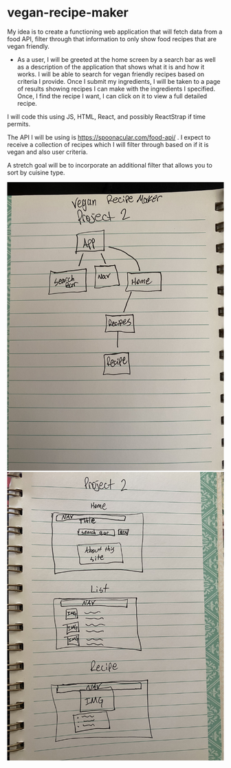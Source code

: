 # vegan-recipe-maker

My idea is to create a functioning web application that will fetch data from a food API, filter through that information to only show food recipes that are vegan friendly.

- As a user, I will be greeted at the home screen by a search bar as well as a description of the application that shows what it is and how it works. I will be able to search for vegan friendly recipes based on criteria I provide.  Once I submit my ingredients, I will be taken to a page of results showing recipes I can make with the ingredients I specified.  Once, I find the recipe I want, I can click on it to view a full detailed recipe.

I will code this using JS, HTML, React, and possibly ReactStrap if time permits. 

The API I will be using is https://spoonacular.com/food-api/ . I expect to receive a collection of recipes which I will filter through based on if it is vegan and also user criteria.

A stretch goal will be to incorporate an additional filter that allows you to sort by cuisine type. 

<img src="/initial-framework.jpg" />

<img src="/framework.jpg" />

